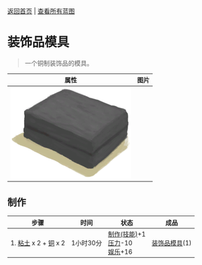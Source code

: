 [返回首页](index.md)   |  [查看所有蓝图](blueprint.md)
# 装饰品模具  
> 一个铜制装饰品的模具。  
  
  属性  |   图片   
 ----  |  ----:   
   |  ![](Sprite/ClayMold.png)   
  
## 制作  
步骤  |  时间  |  状态  |  成品  
----  |  ----  |  ----  |  ----  
1. [粘土](Clay.md) x 2 + [铜](Copper.md) x 2  |  1小时30分  |  [制作(技能)](Skill_Crafting.md)+1<br>[压力](Stress.md)-10<br>[娱乐](Entertainment.md)+16  |  [装饰品模具](MoldCopperDecoration.md)(1)  
